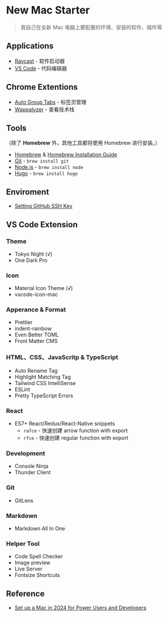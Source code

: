 # New Mac Starter

> 我自己在全新 Mac 电脑上要配置的环境、安装的软件、插件等

## Applications

- [Raycast](https://www.raycast.com/) - 软件启动器
- [VS Code](https://code.visualstudio.com/) - 代码编辑器

## Chrome Extentions
- [Auto Group Tabs](https://chrome.google.com/webstore/detail/auto-group-tabs/mnolhkkapjcaekdgopmfolekecfhgoob) - 标签页管理
- [Wappalyzer](https://chromewebstore.google.com/detail/gppongmhjkpfnbhagpmjfkannfbllamg?) - 查看技术栈

## Tools
（除了 **Homebrew** 外，其他工具都将使用 Homebrew 进行安装。）
- [Homebrew](https://brew.sh/) & [Homebrew Installation Guide](https://www.youtube.com/watch?v=IWJKRmFLn-g)
- [Git](https://git-scm.com/) -  `brew install git`
- [Node.js](https://nodejs.org/en) - `brew install node`
- [Hugo](https://gohugo.io/) - `brew install hugo`

## Enviroment
- [Setting GitHub SSH Key](https://cuttontail.blog/blog/how-to-add-ssh-key-to-github-on-mac/)

## VS Code Extension

### Theme

- Tokyo Night (√)
- One Dark Pro

### Icon

- Material Icon Theme (√)
- vscode-icon-mac

### Apperance & Format

- Prettier
- indent-rainbow
- Even Better TOML
- Front Matter CMS

### HTML、CSS、JavaScritp & TypeScript

- Auto Rename Tag
- Highlight Matching Tag
- Tailwind CSS IntelliSense
- ESLint
- Pretty TypeScript Errors

### React
- ES7+ React/Redux/React-Native snippets
  - `rafce` - 快速创建 arrow function with export
  - `rfce` - 快速创建 regular function with export

### Development

- Console Ninja
- Thunder Client

### Git

- GitLens

### Markdown

- Markdown All In One

### Helper Tool

- Code Spell Checker
- Image preview
- Live Server
- Fontsize Shortcuts

## Reference

- [Set up a Mac in 2024 for Power Users and Developers](https://www.youtube.com/watch?v=GK7zLYAXdDs)

